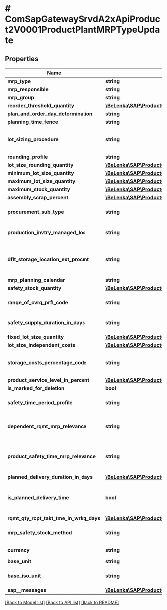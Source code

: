 # # ComSapGatewaySrvdA2xApiProduct2V0001ProductPlantMRPTypeUpdate

## Properties

Name | Type | Description | Notes
------------ | ------------- | ------------- | -------------
**mrp_type** | **string** |  | [optional]
**mrp_responsible** | **string** |  | [optional]
**mrp_group** | **string** |  | [optional]
**reorder_threshold_quantity** | [**\BeLenka\SAP\ProductODV4\Model\ReorderPoint**](ReorderPoint.md) |  | [optional]
**plan_and_order_day_determination** | **string** |  | [optional]
**planning_time_fence** | **string** |  | [optional]
**lot_sizing_procedure** | **string** | Lot Sizing Procedure in Materials Planning | [optional]
**rounding_profile** | **string** |  | [optional]
**lot_size_rounding_quantity** | [**\BeLenka\SAP\ProductODV4\Model\RoundingValue**](RoundingValue.md) |  | [optional]
**minimum_lot_size_quantity** | [**\BeLenka\SAP\ProductODV4\Model\MinimumLotSize**](MinimumLotSize.md) |  | [optional]
**maximum_lot_size_quantity** | [**\BeLenka\SAP\ProductODV4\Model\MaximumLotSize**](MaximumLotSize.md) |  | [optional]
**maximum_stock_quantity** | [**\BeLenka\SAP\ProductODV4\Model\MaximumStockLevel**](MaximumStockLevel.md) |  | [optional]
**assembly_scrap_percent** | [**\BeLenka\SAP\ProductODV4\Model\AssemblyScrap**](AssemblyScrap.md) |  | [optional]
**procurement_sub_type** | **string** | Special Procurement Type | [optional]
**production_invtry_managed_loc** | **string** | Issue Storage Location | [optional]
**dflt_storage_location_ext_procmt** | **string** | Default Storage Location for External Procurement | [optional]
**mrp_planning_calendar** | **string** |  | [optional]
**safety_stock_quantity** | [**\BeLenka\SAP\ProductODV4\Model\SafetyStock**](SafetyStock.md) |  | [optional]
**range_of_cvrg_prfl_code** | **string** | Range-of-Coverage Profile | [optional]
**safety_supply_duration_in_days** | **string** | Safety Time (in Workdays) | [optional]
**fixed_lot_size_quantity** | [**\BeLenka\SAP\ProductODV4\Model\FixedLotSize**](FixedLotSize.md) |  | [optional]
**lot_size_independent_costs** | [**\BeLenka\SAP\ProductODV4\Model\LSIndependentCosts**](LSIndependentCosts.md) |  | [optional]
**storage_costs_percentage_code** | **string** | Storage Costs Percentage Code | [optional]
**product_service_level_in_percent** | [**\BeLenka\SAP\ProductODV4\Model\ServiceLevel**](ServiceLevel.md) |  | [optional]
**is_marked_for_deletion** | **bool** |  | [optional]
**safety_time_period_profile** | **string** | Period Profile for Safety Time | [optional]
**dependent_rqmt_mrp_relevance** | **string** | MRP relevancy for dependent requirements | [optional]
**product_safety_time_mrp_relevance** | **string** | Safety Time Indicator (with or Without Safety Time) | [optional]
**planned_delivery_duration_in_days** | [**\BeLenka\SAP\ProductODV4\Model\PlannedDelivTime**](PlannedDelivTime.md) |  | [optional]
**is_planned_delivery_time** | **bool** | Consider Planned Delivery Time of the MRP Area | [optional]
**rqmt_qty_rcpt_takt_tme_in_wrkg_days** | [**\BeLenka\SAP\ProductODV4\Model\TaktTime**](TaktTime.md) |  | [optional]
**mrp_safety_stock_method** | **string** | MRP Safety Stock Method | [optional]
**currency** | **string** | Currency Key | [optional]
**base_unit** | **string** |  | [optional]
**base_iso_unit** | **string** | Base unit of measure in ISO code | [optional]
**sap__messages** | [**\BeLenka\SAP\ProductODV4\Model\ComSapGatewaySrvdA2xApiProduct2V0001SAPMessageUpdate[]**](ComSapGatewaySrvdA2xApiProduct2V0001SAPMessageUpdate.md) |  | [optional]

[[Back to Model list]](../../README.md#models) [[Back to API list]](../../README.md#endpoints) [[Back to README]](../../README.md)
